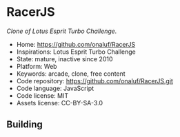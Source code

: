# RacerJS

_Clone of Lotus Esprit Turbo Challenge._

- Home: https://github.com/onaluf/RacerJS
- Inspirations: Lotus Esprit Turbo Challenge
- State: mature, inactive since 2010
- Platform: Web
- Keywords: arcade, clone, free content
- Code repository: https://github.com/onaluf/RacerJS.git
- Code language: JavaScript
- Code license: MIT
- Assets license: CC-BY-SA-3.0

## Building
